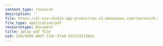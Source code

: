 ```yaml
---
content_type: resource
description: ''
file: https://ol-ocw-studio-app-production.s3.amazonaws.com/courses/8-286-the-early-universe-fall-2013/156c9d2649df71dc57a05251331238a1_KY91PsqCy_8.pdf
file_type: application/pdf
resourcetype: Document
title: 3play pdf file
uid: 156c9d26-49df-71dc-57a0-5251331238a1
---
```

